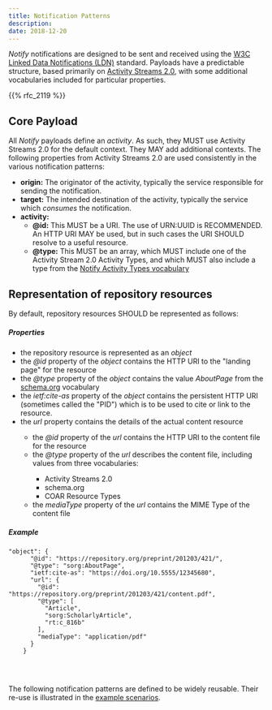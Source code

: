 ```yaml
---
title: Notification Patterns
description: 
date: 2018-12-20
---
```


*Notify* notifications are designed to be sent and received using
the [W3C Linked Data Notifications (LDN)](https://www.w3.org/TR/2017/REC-ldn-20170502/) standard. Payloads have a
predictable structure, based primarily on [Activity Streams 2.0](https://www.w3.org/TR/activitystreams-core/), with some
additional vocabularies included for particular properties.

{{% rfc_2119 %}}

## Core Payload

All *Notify* payloads define an *activity*. As such, they MUST use Activity Streams 2.0 for the default context. They
MAY add additional contexts. The following properties from Activity Streams 2.0 are used consistently in the various
notification patterns:

* **origin:** The originator of the activity, typically the service responsible for sending the notification.
* **target:** The intended destination of the activity, typically the service which *consumes* the notification.
* **activity:**
    * **@id:** This MUST be a URI. The use of URN:UUID is RECOMMENDED. An HTTP URI MAY be used, but in such cases the
      URI SHOULD resolve to a useful resource.
    * **@type:** This MUST be an array, which MUST include one of the Activity Stream 2.0 Activity Types, and which MUST
      also include a type from the [Notify Activity Types vocabulary](/vocabularies/activity_types/)

## Representation of repository resources

By default, repository resources SHOULD be represented as follows:

<div class="row">
  <div class="col">
  <h5>Properties</h5>  
    <ul>
      <li>the repository resource is represented as an <i>object</i></li>
      <li>the <i>@id</i> property of the <i>object</i> contains the HTTP URI to the "landing page" for the resource</li>
      <li>the <i>@type</i> property of the <i>object</i> contains the value <i>AboutPage</i> from the <a href="https://schema.org/AboutPage">schema.org</a> vocabulary</li>
      <li>the <i>ietf:cite-as</i> property of the <i>object</i> contains the persistent HTTP URI (sometimes called the "PID") which is to be used to cite or link to the resource.</li>
      <li>the <i>url</i> property contains the details of the actual content resource</li>
      <ul>
        <li>the <i>@id</i> property of the <i>url</i> contains the HTTP URI to the content file for the resource</li>
        <li>the <i>@type</i> property of the <i>url</i> describes the content file, including values from three vocabularies:</li>
        <ul>
          <li>Activity Streams 2.0</li>
          <li>schema.org</li>
          <li>COAR Resource Types</li>
        </ul>
        <li>the <i>mediaType</i> property of the <i>url</i> contains the MIME Type of the content file</li>
      </ul>
    </ul>
  </div>
  <div class="col">
    <h5>Example</h5>
    <pre><code class="language-json">"object": {
      "@id": "https://repository.org/preprint/201203/421/",
      "@type": "sorg:AboutPage",
      "ietf:cite-as": "https://doi.org/10.5555/12345680",
      "url": {
        "@id": "https://repository.org/preprint/201203/421/content.pdf",
        "@type": [
          "Article",
          "sorg:ScholarlyArticle",
          "rt:c_816b"
        ],
        "mediaType": "application/pdf"
      }
    }
    </code></pre>
  </div>
</div>
<br />




The following notification patterns are defined to be widely reusable. Their re-use is illustrated in
the [example scenarios](/scenarios/).